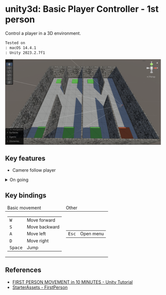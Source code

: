 # unity3d: Basic Player Controller - 1st person

Control a player in a 3D environment. 

    Tested on
    : macOS 14.4.1
    : Unity 2023.2.7f1

<img src="Var/Images/Screenshot.png" alt="Screenshot">

## Key features

- Camere follow player

<details>
<summary>On going</summary>

- [ ] Camera follow player.
    - [X] Camera follow player.
    - [X] Camera rotation using mouse input.
    - [ ] Camera zoom in/out.
- [x] Player basic movement.
- [x] Player rotation using mouse input.
- [ ] Track player position and mini map.

</details>

## Key bindings

<table>

<thead>
<tr>
<td>Basic movement</td>
<td>Other</td>
</tr>
</thead>

<tbody>


<!-- Basic movement -->
<tr>
<td>

<table>
<tbody>
<tr>
<td><kbd>W</kbd></td>
<td>Move forward</td>
</tr>
<tr>
<td><kbd>S</kbd></td>
<td>Move backward</td>
</tr>
<tr>
<td><kbd>A</kbd></td>
<td>Move left</td>
</tr>
<tr>
<td><kbd>D</kbd></td>
<td>Move right</td>
</tr>
<tr>
<td><kbd>Space</kbd></td>
<td>Jump</td>
</tr>
</tbody>
</table>


</td>
<td>
<!-- Other -->

<table>
<tbody>
<tr>

<td><kbd>Esc</kbd></td>
<td>Open menu</td>

</tr>
</tbody>
</table>

</tr>
</tbody>
</table>

## References

- [FIRST PERSON MOVEMENT in 10 MINUTES - Unity Tutorial](https://www.youtube.com/watch?v=f473C43s8nE)
- [StarterAssets - FirstPerson](https://assetstore.unity.com/packages/essentials/starterassets-firstperson-updates-in-new-charactercontroller-pac-196525)
